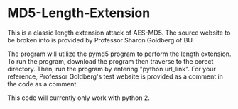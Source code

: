 # MD5-Length-Extension
This is a classic length extension attack of AES-MD5. The source website to be broken into is provided by Professor Sharon Goldberg of BU.

The program will utilize the pymd5 program to perform the length extension. To run the program, download the program then traverse to the corect directory.
Then, run the program by entering "python url_link". For your reference, Professor Goldberg's test website is provided as a comment in
the code as a comment.

This code will currently only work with python 2.
